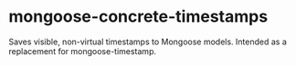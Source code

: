 # mongoose-concrete-timestamps
Saves visible, non-virtual timestamps to Mongoose models. Intended as a replacement for mongoose-timestamp.

